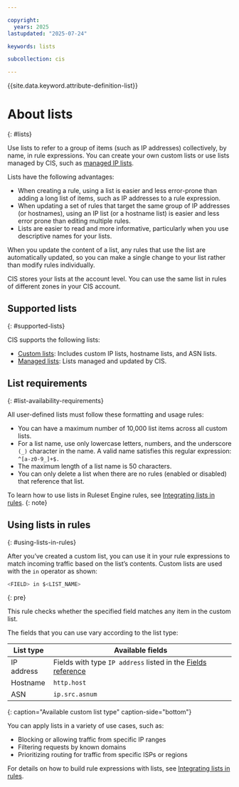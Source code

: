 ```yaml
---

copyright:
  years: 2025
lastupdated: "2025-07-24"

keywords: lists

subcollection: cis

---
```


{{site.data.keyword.attribute-definition-list}}

# About lists
{: #lists}

Use lists to refer to a group of items (such as IP addresses) collectively, by name, in rule expressions. You can create your own custom lists or use lists managed by CIS, such as [managed IP lists](/docs/cis?topic=cis-using-managed-lists&interface=ui#managed-ip-lists).

Lists have the following advantages:

* When creating a rule, using a list is easier and less error-prone than adding a long list of items, such as IP addresses to a rule expression.
* When updating a set of rules that target the same group of IP addresses (or hostnames), using an IP list (or a hostname list) is easier and less error prone than editing multiple rules.
* Lists are easier to read and more informative, particularly when you use descriptive names for your lists.

When you update the content of a list, any rules that use the list are automatically updated, so you can make a single change to your list rather than modify rules individually.

CIS stores your lists at the account level. You can use the same list in rules of different zones in your CIS account.

## Supported lists
{: #supported-lists}

CIS supports the following lists:

* [Custom lists](/docs/cis?topic=cis-custom-lists): Includes custom IP lists, hostname lists, and ASN lists.
* [Managed lists](/docs/cis?topic=cis-managed-lists): Lists managed and updated by CIS. 

## List requirements
{: #list-availability-requirements}

All user-defined lists must follow these formatting and usage rules:

* You can have a maximum number of 10,000 list items across all custom lists.
* For a list name, use only lowercase letters, numbers, and the underscore `(_)` character in the name. A valid name satisfies this regular expression: `^[a-z0-9_]+$.`
* The maximum length of a list name is 50 characters.
* You can only delete a list when there are no rules (enabled or disabled) that reference that list.
   
To learn how to use lists in Ruleset Engine rules, see [Integrating lists in rules](/docs/cis?topic=cis-integrating-lists-in-rules).
{: note}

## Using lists in rules
{: #using-lists-in-rules}

After you’ve created a custom list, you can use it in your rule expressions to match incoming traffic based on the list’s contents. Custom lists are used with the `in` operator as shown:

```bash
<FIELD> in $<LIST_NAME>
```
{: pre}

This rule checks whether the specified field matches any item in the custom list.

The fields that you can use vary according to the list type:

| List type	 | Available fields |
| ------------ | ------------------- |
| IP address | Fields with type `IP address` listed in the [Fields reference](/docs/cis?topic=cis-custom-rules-fields-and-expressions#custom-rule-fields) |
| Hostname | `http.host` |
| ASN | `ip.src.asnum` |
{: caption="Available custom list type" caption-side="bottom"}

You can apply lists in a variety of use cases, such as:

* Blocking or allowing traffic from specific IP ranges
* Filtering requests by known domains
* Prioritizing routing for traffic from specific ISPs or regions

For details on how to build rule expressions with lists, see [Integrating lists in rules](/docs/cis?topic=cis-integrating-lists-in-rules). 
